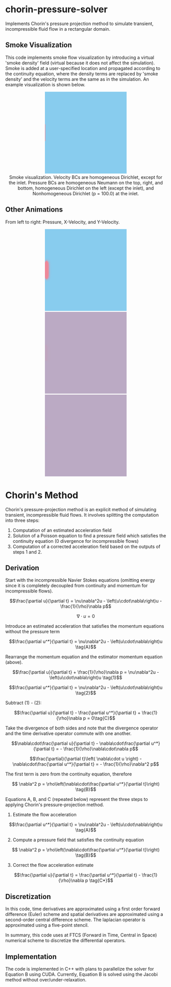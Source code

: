 # chorin-pressure-solver
Implements Chorin's pressure projection method to simulate transient, incompressible fluid flow in a rectangular domain.

## Smoke Visualization
This code implements smoke flow visualization by introducing a virtual 'smoke density' field (virtual because it does not affect the simulation). Smoke is added at a user-specified location and propagated according to the continuity equation, where the density terms are replaced by 'smoke density' and the velocity terms are the same as in the simulation. An example visualization is shown below.

<p align="center">
  <img width="256" height="256" src="smoke_anim.gif" alt="animated" />
  <br/>
  Smoke visualization. Velocity BCs are homogeneous Dirichlet, except for the inlet. Pressure BCs are homogeneous Neumann on the top, right, and bottom, homogeneous Dirichlet on the left (except the inlet), and Nonhomogeneous Dirichlet (p = 100.0) at the inlet.
</p>

## Other Animations
From left to right: Pressure, X-Velocity, and Y-Velocity.
<p align="center">
  <img width="256" height="256" src="pres_anim.gif" alt="animated"/>
  <img width="256" height="256" src="u_anim.gif" alt="animated"/>
  <img width="256" height="256" src="v_anim.gif" alt="animated"/>
</p>

# Chorin's Method
Chorin's pressure-projection method is an explicit method of simulating transient, incompressible fluid flows. It involves splitting the computation into three steps:
1. Computation of an estimated acceleration field
2. Solution of a Poisson equation to find a pressure field which satisfies the continuity equation (0 divergence for incompressible flows)
3. Computation of a corrected acceleration field based on the outputs of steps 1 and 2.

## Derivation
Start with the incompressible Navier Stokes equations (omitting energy since it is completely decoupled from continuity and momentum for incompressible flows).
```math
\frac{\partial u}{\partial t} = \nu\nabla^2u - \left(u\cdot\nabla\right)u - \frac{1}{\rho}\nabla p
```
```math
\nabla\cdot u =0
```
Introduce an estimated acceleration that satisfies the momentum equations without the pressure term
```math
\frac{\partial u^*}{\partial t} = \nu\nabla^2u - \left(u\cdot\nabla\right)u \tag{A}
```
Rearrange the momentum equation and the estimator momentum equation (above).
```math
\frac{\partial u}{\partial t} + \frac{1}{\rho}\nabla p = \nu\nabla^2u - \left(u\cdot\nabla\right)u \tag{1}
```
```math
\frac{\partial u^*}{\partial t} = \nu\nabla^2u - \left(u\cdot\nabla\right)u \tag{2}
```
Subtract (1) - (2):
```math
\frac{\partial u}{\partial t} - \frac{\partial u^*}{\partial t} + \frac{1}{\rho}\nabla p = 0\tag{C}
```
Take the divergence of both sides and note that the divergence operator and the time derivative operator commute with one another.
```math
\nabla\cdot\frac{\partial u}{\partial t} - \nabla\cdot\frac{\partial u^*}{\partial t} = - \frac{1}{\rho}\nabla\cdot\nabla p
```
```math
\frac{\partial}{\partial t}\left( \nabla\cdot u \right) - \nabla\cdot\frac{\partial u^*}{\partial t} = - \frac{1}{\rho}\nabla^2 p
```
The first term is zero from the continuity equation, therefore
```math
 \nabla^2 p = \rho\left(\nabla\cdot\frac{\partial u^*}{\partial t}\right) \tag{B}
```

Equations A, B, and C (repeated below) represent the three steps to applying Chorin's pressure-projection method.
1. Estimate the flow acceleration
```math
\frac{\partial u^*}{\partial t} = \nu\nabla^2u - \left(u\cdot\nabla\right)u \tag{A}
```
2. Compute a pressure field that satisfies the continuity equation
```math
 \nabla^2 p = \rho\left(\nabla\cdot\frac{\partial u^*}{\partial t}\right) \tag{B}
```
3. Correct the flow acceleration estimate
```math
\frac{\partial u}{\partial t} = \frac{\partial u^*}{\partial t} - \frac{1}{\rho}\nabla p \tag{C*}
```

## Discretization
In this code, time derivatives are approximated using a first order forward difference (Euler) scheme and spatial derivatives are approximated using a second-order central difference scheme. The laplacian operator is approximated using a five-point stencil.

In summary, this code uses at FTCS (Forward in Time, Central in Space) numerical scheme to discretize the differential operators.

## Implementation
The code is implemented in C++ with plans to parallelize the solver for Equation B using CUDA. Currently, Equation B is solved using the Jacobi method without over/under-relaxation.
